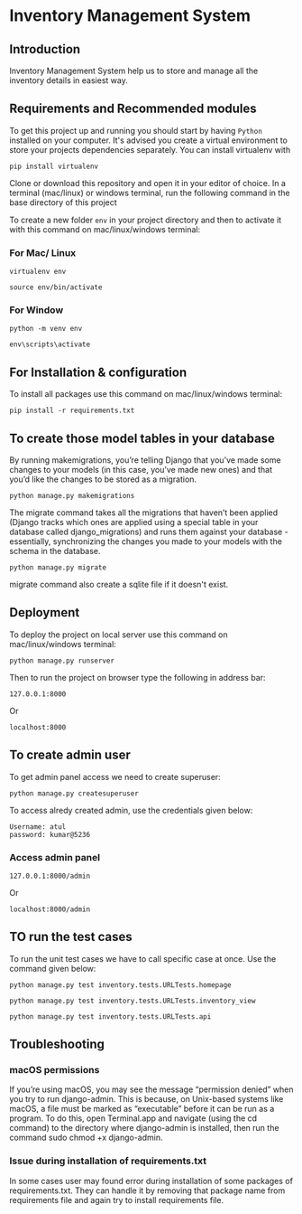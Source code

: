 # Inventory Management System

## Introduction
Inventory Management System help us to store and manage all the inventory details in easiest way.

## Requirements and Recommended modules

To get this project up and running you should start by having `Python` installed on your computer. It's advised you create a virtual environment to store your projects dependencies separately. You can install virtualenv with

```
pip install virtualenv
```
Clone or download this repository and open it in your editor of choice. In a terminal (mac/linux) or windows terminal, run the following command in the base directory of this project

To create a new folder `env` in your project directory and then to activate it with this command on mac/linux/windows terminal:

### For Mac/ Linux
```
virtualenv env
```
```
source env/bin/activate
```
### For Window
```
python -m venv env
```
```
env\scripts\activate
```


## For Installation & configuration
To install all packages use this command on mac/linux/windows terminal:
```
pip install -r requirements.txt
```
## To create those model tables in your database
By running makemigrations, you’re telling Django that you’ve made some changes to your models (in this case, you’ve made new ones) and that you’d like the changes to be stored as a migration.
```
python manage.py makemigrations
```
The migrate command takes all the migrations that haven’t been applied (Django tracks which ones are applied using a special table in your database called django_migrations) and runs them against your database - essentially, synchronizing the changes you made to your models with the schema in the database.
```
python manage.py migrate
```
migrate command also create a sqlite file if it doesn't exist.
## Deployment
To deploy the project on local server use this command on mac/linux/windows terminal:
```
python manage.py runserver
```
Then to run the project on browser type the following in address bar:
```
127.0.0.1:8000
```
Or
```
localhost:8000
```
## To create admin user
To get admin panel access we need to create superuser:
```
python manage.py createsuperuser
```
To access alredy created admin, use the credentials given below:
```
Username: atul
password: kumar@5236
```
### Access admin panel
```
127.0.0.1:8000/admin
```
Or
```
localhost:8000/admin
```
## TO run the test cases
To run the unit test cases we have to call specific case at once. Use the command given below:
```
python manage.py test inventory.tests.URLTests.homepage 
```
```
python manage.py test inventory.tests.URLTests.inventory_view 
```
```
python manage.py test inventory.tests.URLTests.api 
```


## Troubleshooting

### macOS permissions
If you’re using macOS, you may see the message “permission denied” when you try to run django-admin. This is because, on Unix-based systems like macOS, a file must be marked as “executable” before it can be run as a program. To do this, open Terminal.app and navigate (using the cd command) to the directory where django-admin is installed, then run the command sudo chmod +x django-admin.

### Issue during installation of requirements.txt
In some cases user may found error during installation of some packages of requirements.txt. They can handle it by removing that package name from requirements file and again try to install requirements file.
